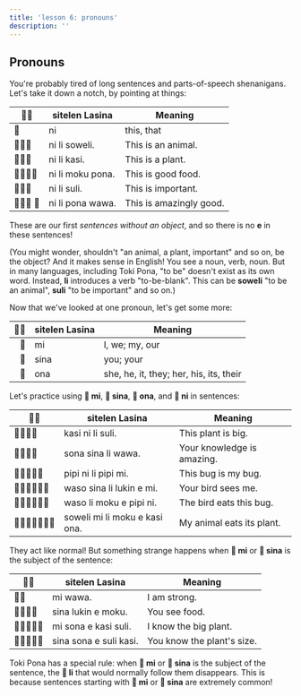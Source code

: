 ```yaml
---
title: 'lesson 6: pronouns'
description: ''
---
```

## Pronouns

You're probably tired of long sentences and parts-of-speech shenanigans. Let's take it down a notch, by pointing at things:

| 󱥠󱥔 | sitelen Lasina | Meaning             |
|--------------|----------------|---------------------|
| 󱥁            | ni             | this, that          |
| 󱥁󱤧󱥢          | ni li soweli.    | This is an animal.      |
| 󱥁󱤧󱤗          | ni li kasi.      | This is a plant.        |
| 󱥁󱤧󱤶󱥔         | ni li moku pona. | This is good food.      |
| 󱥁󱤧󱥣          | ni li suli.      | This is important.      |
| 󱥁󱤧󱥔 󱥵        | ni li pona wawa. | This is amazingly good. |

These are our first *sentences without an object*, and so there is no **e** in these sentences!

(You might wonder, shouldn't "an animal, a plant, important" and so on, be the object? And it makes sense in English! You see a noun, verb, noun. But in many languages, including Toki Pona, "to be" doesn't exist as its own word. Instead, **li** introduces a verb "to-be-blank". This can be **soweli** "to be an animal", **suli** "to be important" and so on.)

Now that we've looked at one pronoun, let's get some more:

| 󱥠󱥔 | sitelen Lasina |                 Meaning                 |
|-------------:|----------------|---------------------|
| 󱤴            | mi             | I, we; my, our                          |
| 󱥞            | sina           | you; your                               |
| 󱥆            | ona            | she, he, it, they; her, his, its, their |

Let's practice using **󱤴 mi**, **󱥞 sina**, **󱥆 ona**, and **󱥁 ni** in sentences:

| 󱥠󱥔 |         sitelen Lasina         |           Meaning          |
|--------------|--------------------------------|----------------------------|
| 󱤗󱥁󱤧󱥣         | kasi ni li suli.               | This plant is big.         |
| 󱥡󱥞󱤧󱥵         | sona sina li wawa.             | Your knowledge is amazing. |
| 󱥑󱥁󱤧󱥑󱤴        | pipi ni li pipi mi.            | This bug is my bug.        |
| 󱥴󱥞󱤧󱤮󱤉󱤴       | waso sina li lukin e mi.       | Your bird sees me.         |
| 󱥴󱤧󱤶󱤉󱥑󱥁       | waso li moku e pipi ni.        | The bird eats this bug.    |
| 󱥢󱤴󱤧󱤶󱤉󱤗󱥞      | soweli mi li moku e kasi ona.  | My animal eats its plant. |

They act like normal! But something strange happens when **󱤴 mi** or **󱥞 sina** is the subject of the sentence:

| 󱥠󱥔 |     sitelen Lasina     |           Meaning          |
|--------------|------------------------|----------------------------|
| 󱤴󱥵           | mi wawa.               | I am strong.               |
| 󱥞󱤮󱤉󱤶         | sina lukin e moku.     | You see food.              |
| 󱤴󱥡󱤉󱤗󱥣        | mi sona e kasi suli.   | I know the big plant.      |
| 󱥞󱥡󱤉󱥣󱤗        | sina sona e suli kasi. | You know the plant's size. |

Toki Pona has a special rule: when **󱤴 mi** or **󱥞 sina** is the subject of the sentence, the **󱤧 li** that would normally follow them disappears. This is because sentences starting with **󱤴 mi** or **󱥞 sina** are extremely common!
